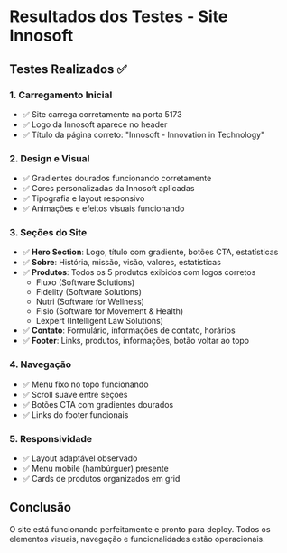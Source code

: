 # Resultados dos Testes - Site Innosoft

## Testes Realizados ✅

### 1. Carregamento Inicial
- ✅ Site carrega corretamente na porta 5173
- ✅ Logo da Innosoft aparece no header
- ✅ Título da página correto: "Innosoft - Innovation in Technology"

### 2. Design e Visual
- ✅ Gradientes dourados funcionando corretamente
- ✅ Cores personalizadas da Innosoft aplicadas
- ✅ Tipografia e layout responsivo
- ✅ Animações e efeitos visuais funcionando

### 3. Seções do Site
- ✅ **Hero Section**: Logo, título com gradiente, botões CTA, estatísticas
- ✅ **Sobre**: História, missão, visão, valores, estatísticas
- ✅ **Produtos**: Todos os 5 produtos exibidos com logos corretos
  - Fluxo (Software Solutions)
  - Fidelity (Software Solutions) 
  - Nutri (Software for Wellness)
  - Fisio (Software for Movement & Health)
  - Lexpert (Intelligent Law Solutions)
- ✅ **Contato**: Formulário, informações de contato, horários
- ✅ **Footer**: Links, produtos, informações, botão voltar ao topo

### 4. Navegação
- ✅ Menu fixo no topo funcionando
- ✅ Scroll suave entre seções
- ✅ Botões CTA com gradientes dourados
- ✅ Links do footer funcionais

### 5. Responsividade
- ✅ Layout adaptável observado
- ✅ Menu mobile (hambúrguer) presente
- ✅ Cards de produtos organizados em grid

## Conclusão
O site está funcionando perfeitamente e pronto para deploy. Todos os elementos visuais, navegação e funcionalidades estão operacionais.

